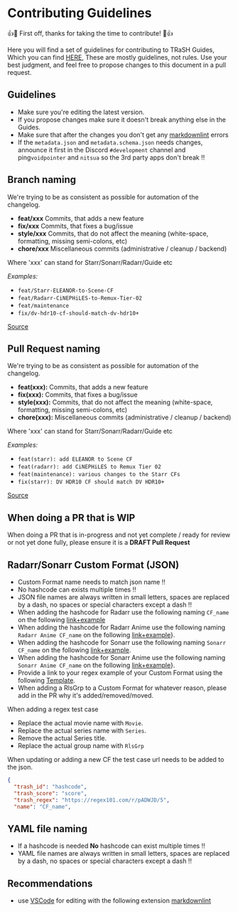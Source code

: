 # Contributing Guidelines

👍🎉 First off, thanks for taking the time to contribute! 🎉👍

Here you will find a set of guidelines for contributing to TRaSH Guides, Which you can find [HERE](https://trash-guides.info/),
These are mostly guidelines, not rules. Use your best judgment, and feel free to propose changes to this document in a pull request.

## Guidelines

- Make sure you're editing the latest version.
- If you propose changes make sure it doesn't break anything else in the Guides.
- Make sure that after the changes you don't get any [markdownlint](https://github.com/markdownlint/markdownlint/blob/master/docs/RULES.md) errors
- If the `metadata.json` and `metadata.schema.json` needs changes, announce it first in the Discord `#development` channel and ping`voidpointer` and `nitsua` so the 3rd party apps don't break :bangbang:

## Branch naming

We're trying to be as consistent as possible for automation of the changelog.

- **feat/xxx** Commits, that adds a new feature
- **fix/xxx**  Commits, that fixes a bug/issue
- **style/xxx** Commits, that do not affect the meaning (white-space, formatting, missing semi-colons, etc)
- **chore/xxx** Miscellaneous commits (administrative / cleanup / backend)

Where 'xxx' can stand for Starr/Sonarr/Radarr/Guide etc

*Examples:*

- `feat/Starr-ELEANOR-to-Scene-CF`
- `feat/Radarr-CiNEPHiLES-to-Remux-Tier-02`
- `feat/maintenance`
- `fix/dv-hdr10-cf-should-match-dv-hdr10+`

[Source](https://gist.github.com/qoomon/5dfcdf8eec66a051ecd85625518cfd13#types)

## Pull Request naming

We're trying to be as consistent as possible for automation of the changelog.

- **feat(xxx):** Commits, that adds a new feature
- **fix(xxx):**  Commits, that fixes a bug/issue
- **style(xxx):** Commits, that do not affect the meaning (white-space, formatting, missing semi-colons, etc)
- **chore(xxx):** Miscellaneous commits (administrative / cleanup / backend)

Where 'xxx' can stand for Starr/Sonarr/Radarr/Guide etc

*Examples:*

- `feat(starr): add ELEANOR to Scene CF`
- `feat(radarr): add CiNEPHiLES to Remux Tier 02`
- `feat(maintenance): various changes to the Starr CFs`
- `fix(starr): DV HDR10 CF should match DV HDR10+`

[Source](https://gist.github.com/qoomon/5dfcdf8eec66a051ecd85625518cfd13#types)

## When doing a PR that is WIP

When doing a PR that is in-progress and not yet complete / ready for review or not yet done fully, please ensure it is a **DRAFT Pull Request**

## Radarr/Sonarr Custom Format (JSON)

- Custom Format name needs to match json name :bangbang:
- No hashcode can exists multiple times :bangbang:
- JSON file names are always written in small letters, spaces are replaced by a dash, no spaces or special characters except a dash :bangbang:
- When adding the hashcode for Radarr use the following naming `CF_name` on the following [link+example](https://md5.gromweb.com/?string=BR-DISK)
- When adding the hashcode for Radarr Anime use the following naming `Radarr Anime CF_name` on the following [link+example](https://md5.gromweb.com/?string=Radarr+Anime+BR-DISK)}.
- When adding the hashcode for Sonarr use the following naming `Sonarr CF_name` on the following [link+example](https://md5.gromweb.com/?string=Sonarr+BR-DISK).
- When adding the hashcode for Sonarr Anime use the following naming `Sonarr Anime CF_name` on the following [link+example](https://md5.gromweb.com/?string=Sonarr+Anime+BR-DISK)}.
- Provide a link to your regex example of your Custom Format using the following [Template](https://regex101.com/r/4DypIW/1).
- When adding a RlsGrp to a Custom Format for whatever reason, please add in the PR why it's added/removed/moved.

When adding a regex test case

- Replace the actual movie name with `Movie`.
- Replace the actual series name with `Series`.
- Remove the actual Series title.
- Replace the actual group name with `RlsGrp`

When updating or adding a new CF the test case url needs to be added to the json.

```json
{
  "trash_id": "hashcode",
  "trash_score": "score",
  "trash_regex": "https://regex101.com/r/pADWJD/5",
  "name": "CF_name",
```

## YAML file naming

- If a hashcode is needed **No** hashcode can exist multiple times :bangbang:
- YAML file names are always written in small letters, spaces are replaced by a dash, no spaces or special characters except a dash :bangbang:

## Recommendations

- use [VSCode](https://code.visualstudio.com/) for editing with the following extension [markdownlint](https://marketplace.visualstudio.com/items?itemName=DavidAnson.vscode-markdownlint)
